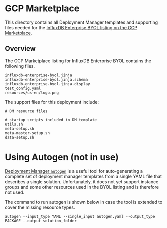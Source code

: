 # GCP Marketplace

This directory contains all Deployment Manager templates and supporting files needed for the [InfluxDB Enterprise BYOL listing on the GCP Marketplace]().

## Overview

The GCP Marketplace listing for InfluxDB Enterprise BYOL contains the following files.

```
influxdb-enterprise-byol.jinja
influxdb-enterprise-byol.jinja.schema
influxdb-enterprise-byol.jinja.display
test_config.yaml
resources/us-en/logo.png
```

The support files for this deployment include:

```
# DM resource files

# startup scripts included in DM template
utils.sh
meta-setup.sh
meta-master-setup.sh
data-setup.sh
```

# Using Autogen (not in use)

[Deployment Manager `autogen`](https://github.com/GoogleCloudPlatform/deploymentmanager-autogen) is a useful tool for auto-generating a complete set of deployment manager templates from a single YAML file that describes a single solution. Unfortunately, it does not yet support instance groups and some other resources used in the BYOL listing and is therefore not used.

The command to run autogen is shown below in case the tool is extended to cover the missing resource types.

```
autogen --input_type YAML --single_input autogen.yaml --output_type PACKAGE --output solution_folder
```
